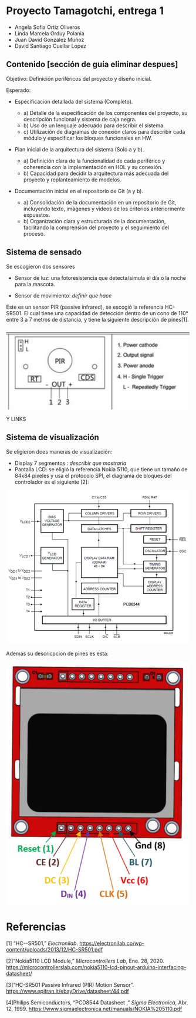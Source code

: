 # Proyecto Tamagotchi, entrega 1

* Angela Sofia Ortiz Oliveros
* Linda Marcela Orduy Polania
* Juan David Gonzalez Muñoz
* David Santiago Cuellar Lopez

## Contenido [sección de guía eliminar despues]
Objetivo: Definición periféricos del proyecto y diseño inicial.

Esperado:

* Especificación detallada del sistema (Completo).
    - a) Detalle de la especificación de los componentes del proyecto, su descripción funcional y sistema de caja negra.
    - b) Uso de un lenguaje adecuado para describir el sistema.
    - c) Utilización de diagramas de conexión claros para describir cada módulo y especificar los bloques funcionales en HW.

* Plan inicial de la arquitectura del sistema (Solo a y b).
    - a) Definición clara de la funcionalidad de cada periférico y coherencia con la implementación en HDL y su conexión.
    - b) Capacidad para decidir la arquitectura más adecuada del proyecto y replanteamiento de modelos.
* Documentación inicial en el repositorio de Git (a y b).
    - a) Consolidación de la documentación en un repositorio de Git, incluyendo texto, imágenes y videos de los criterios anteriormente expuestos.
    - b) Organización clara y estructurada de la documentación, facilitando la comprensión del proyecto y el seguimiento del proceso.

## Sistema de sensado
Se escogieron dos sensores
* Sensor de luz: una fotoresistencia que detecta/simula el día o la noche para la mascota. 

* Sensor de movimiento: *definir que hace*

Este es un sensor PIR (passive infrared), se escogió la referencia HC-SR501. El cual tiene una capacidad de deteccion dentro de un cono de 110° entre 3 a 7 metros de distancia, y tiene la siguiente descripción de pines[1]. 

[<img src="fig/Screenshot 2024-04-22 at 18-55-58 Specification - HC-SR501.pdf.png" width="500" alt="Pines Sensor pir"/>](fig)

Y LINKS 

## Sistema de visualización 
Se eligieron does maneras de visualización:
* Display 7 segmentos : *describir que mostraria*
* Pantalla LCD: se eligió la referencia Nokia 5110, que tiene un tamaño de 84x84 pixeles y usa el protocolo SPI, el diagrama de bloques del controlador es el siguiente [2]:

[<img src="fig/Nokia-5110-LCD-block-diagram.webp" width="500" alt="Diagrama controlador LCD"/>](fig)

Además su descricpcion de pines es esta:

[<img src="fig/Nokia-5110-LCD-Pinout-diagram-details.webp" width="500" alt="Pines LCD"/>](fig)

# Referencias
[1]  “HC--SR501,” *Electronilab*. https://electronilab.co/wp-content/uploads/2013/12/HC-SR501.pdf

[2]“Nokia5110 LCD Module,” *Microcontrollers Lab*, Ene. 28, 2020. https://microcontrollerslab.com/nokia5110-lcd-pinout-arduino-interfacing-datasheet/ 

[3]“HC-SR501 Passive Infrared (PIR) Motion Sensor”. https://www.epitran.it/ebayDrive/datasheet/44.pdf

[4]Philips Semiconductors, “PCD8544 Datasheet ,” *Sigma Electronica*, Abr. 12, 1999. https://www.sigmaelectronica.net/manuals/NOKIA%205110.pdf 